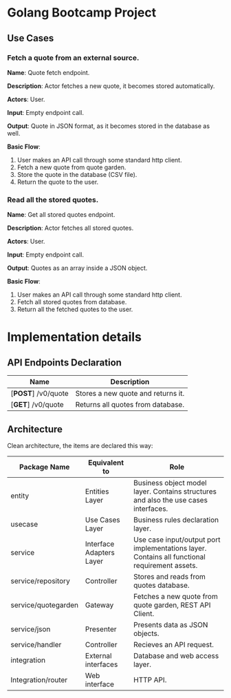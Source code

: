 # Golang Bootcamp Project

## Use Cases

### Fetch a quote from an external source.

**Name**: Quote fetch endpoint.

**Description**: Actor fetches a new quote, it becomes stored automatically.

**Actors**: User.

**Input**: Empty endpoint call.

**Output**: Quote in JSON format, as it becomes stored in the database as well.

**Basic Flow**: 

1. User makes an API call through some standard http client.
2. Fetch a new quote from quote garden.
3. Store the quote in the database (CSV file).
4. Return the quote to the user.

### Read all the stored quotes.

**Name**: Get all stored quotes endpoint.

**Description**: Actor fetches all stored quotes.

**Actors**: User.

**Input**: Empty endpoint call.

**Output**: Quotes as an array inside a JSON object.

**Basic Flow**:

1. User makes an API call through some standard http client.
2. Fetch all stored quotes from database.
3. Return all the fetched quotes to the user.

# Implementation details

## API Endpoints Declaration

| Name                 | Description                        |
| -------------------- | ---------------------------------- |
| [**POST**] /v0/quote | Stores a new quote and returns it. |
| [**GET**] /v0/quote  | Returns all quotes from database.  |

## Architecture

Clean architecture, the items are declared this way:

| Package Name        | Equivalent to            | Role                                                         |
| ------------------- | ------------------------ | ------------------------------------------------------------ |
| entity              | Entities Layer           | Business object model layer. Contains structures and also the use cases interfaces. |
| usecase             | Use Cases Layer          | Business rules declaration layer.                            |
| service             | Interface Adapters Layer | Use case input/output port implementations layer. Contains all functional requirement assets. |
| service/repository  | Controller               | Stores and reads from quotes database.                       |
| service/quotegarden | Gateway                  | Fetches a new quote from quote garden, REST API Client.      |
| service/json        | Presenter                | Presents data as JSON objects.                               |
| service/handler     | Controller               | Recieves an API request.                                     |
| integration         | External interfaces      | Database and web access layer.                               |
| Integration/router  | Web interface            | HTTP API.                                                    |

